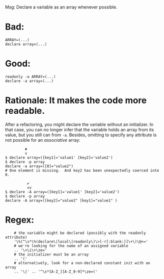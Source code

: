 Msg: Declare a variable as an array whenever possible.

# Bad:

    ARRAY=(...)
    declare array=(...)

# Good:

    readonly -a ARRAY=(...)
    declare -a array=(...)

# Rationale: It makes the code more readable.

After a refactoring, you might declare  the variable without an initializer.  In
that case,  you can no longer  infer that the  variable holds an array  from its
value, but you still can from  `-a`.  Besides, omitting to specify any attribute
is not possible for an *associative* array:

             ✘
             v
    $ declare array=([key1]='value1' [key2]='value2')
    $ declare -p array
    declare -a array=([0]="value2")
    # One element is missing.  And key2 has been unexpectedly coerced into 0.

              ✔
              vv
    $ declare -A array=([key1]='value1' [key2]='value2')
    $ declare -p array
    declare -A array=([key2]="value2" [key1]="value1" )

# Regex:
```vim
    # the variable might be declared (possibly with the readonly attribute)
    '\%(^\s*\%(declare\|local\|readonly\)\>[-r[:blank:]]\+\)\@<='
    # we're looking for the name of an assigned variable
    .. '\<\i\+\ze='
    # the initializer must be an array
    .. '('
    # alternatively, look for a non-declared constant init with an array
    .. '\|' .. '^\s*[A-Z_][A-Z_0-9]*\ze=('
```
